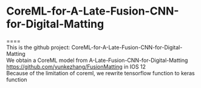 # CoreML-for-A-Late-Fusion-CNN-for-Digital-Matting
====
<BR/>This is the github project: CoreML-for-A-Late-Fusion-CNN-for-Digital-Matting 
<BR/>We obtain a CoreML model from A-Late-Fusion-CNN-for-Digital-Matting https://github.com/yunkezhang/FusionMatting in IOS 12
<BR/>Because of the limitation of coreml, we rewrite tensorflow function to keras function










































